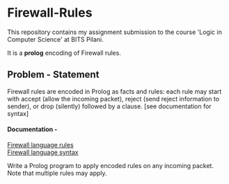 # Firewall-Rules

This repository contains my assignment submission to the course 'Logic in Computer Science' at BITS Pilani.

It is a **prolog** encoding of Firewall rules.

## Problem - Statement 

 Firewall rules are encoded in Prolog as facts and rules: each rule may start with accept (allow the incoming packet),         reject (send reject information to sender), or drop (silently) followed by a clause. [see documentation for syntax]

#### Documentation - 
[Firewall language rules](Firewall_rules_language.md) <br>
[Firewall language syntax](Firewall_rules_synatx.md)

Write a Prolog program to apply encoded rules on any incoming packet. Note that multiple rules may apply.
